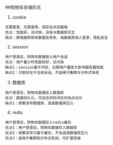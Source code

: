 ##购物车存储形式
1. cookie
```
无需登录、无需查库、保存在浏览器端
优点：性能好，访问快，没有与数据库交互
缺点：换电脑购物车数据会丢失，电脑被其他人登录，隐私安全
```
2. session
```
用户登录后，购物车数据放入用户会话
优点：用户量少时性能较好，访问快
缺点1：session基于内存，后期用户量庞大影响服务器性能
缺点2：只能存在于当前会话，不适用于集群与分布式系统
```
3. 数据库
```
用户登录后，购物车数据存入数据库
优点：数据持久化，可在任何时间任何地点访问
缺点1：频繁读写数据库，造成数据库压力
```
4. redis
```
用户登录后，购物车数据存入redis缓存
优点1：用户登录后，购物车数据存入数据库
优点2：频繁读写只基于缓存，不会造成数据库压力
优点3：适用于集群和分布式系统，可扩展性强
```
